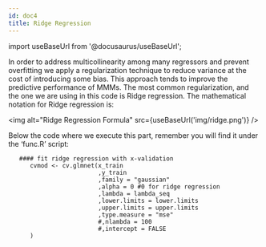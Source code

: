 ```yaml
---
id: doc4
title: Ridge Regression
---
```

import useBaseUrl from '@docusaurus/useBaseUrl';

 In order to address multicollinearity among many regressors and prevent overfitting we apply a regularization technique to reduce variance at the cost of introducing some bias. This approach tends to improve the predictive performance of MMMs. The most common regularization, and the one we are using in this code is Ridge regression. The mathematical notation for Ridge regression is: 

 
<img alt="Ridge Regression Formula" src={useBaseUrl('img/ridge.png')} />

Below the code where we execute this part, remember you will find it under the ‘func.R’ script:
```
   #### fit ridge regression with x-validation
      cvmod <- cv.glmnet(x_train
                         ,y_train
                         ,family = "gaussian"
                         ,alpha = 0 #0 for ridge regression
                         ,lambda = lambda_seq
                         ,lower.limits = lower.limits
                         ,upper.limits = upper.limits
                         ,type.measure = "mse"
                         #,nlambda = 100
                         #,intercept = FALSE
      )
```

